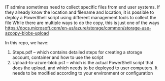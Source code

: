 IT admins sometimes need to collect specific files from end user systems. If they already know the location and filename and location, it is possible to deploy a PowerShell script using different management tools to collect the file
While there are multiple ways to do the copy, this is just one of the ways https://docs.microsoft.com/en-us/azure/storage/common/storage-use-azcopy-blobs-upload

In this repo, we have:
1. Steps.pdf – which contains detailed steps for creating a storage account, container and how to use the script 
2. Upload-to-azure-blob.ps1 – which is the actual PowerShell script that does the upload, and which needs to be deployed to user computers. It needs to be modified according to your environment or configuration
